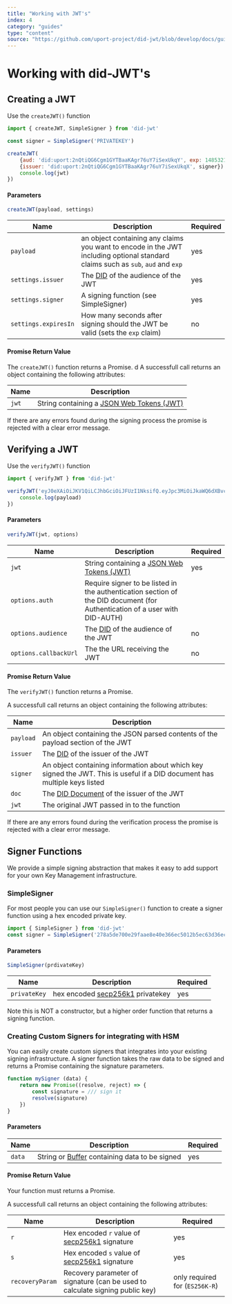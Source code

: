 ```yaml
---
title: "Working with JWT's"
index: 4
category: "guides"
type: "content"
source: "https://github.com/uport-project/did-jwt/blob/develop/docs/guides/index.md"
---
```


# Working with did-JWT's

## Creating a JWT

Use the `createJWT()` function

```js
import { createJWT, SimpleSigner } from 'did-jwt'

const signer = SimpleSigner('PRIVATEKEY')

createJWT(
    {aud: 'did:uport:2nQtiQG6Cgm1GYTBaaKAgr76uY7iSexUkqY', exp: 1485321133, name: 'Bob Smith'},
    {issuer: 'did:uport:2nQtiQG6Cgm1GYTBaaKAgr76uY7iSexUkqX', signer}).then(jwt => {
    console.log(jwt)
})
```

#### Parameters

```js
createJWT(payload, settings)
```

Name | Description | Required
---- | ----------- | --------
`payload` | an object containing any claims you want to encode in the JWT including optional standard claims such as `sub`, `aud` and `exp` | yes
`settings.issuer` | The [DID](https://w3c-ccg.github.io/did-spec/#decentralized-identifiers-dids) of the audience of the JWT | yes
`settings.signer` | A signing function (see SimpleSigner) | yes
`settings.expiresIn` | How many seconds after signing should the JWT be valid (sets the `exp` claim) | no

#### Promise Return Value

The `createJWT()` function returns a Promise.
d
A successfull call returns an object containing the following attributes:

Name | Description
---- | -----------
`jwt` | String containing a [JSON Web Tokens (JWT)](https://tools.ietf.org/html/rfc7519)

If there are any errors found during the signing process the promise is rejected with a clear error message.

## Verifying a JWT

Use the `verifyJWT()` function

```js
import { verifyJWT } from 'did-jwt'

verifyJWT('eyJ0eXAiOiJKV1QiLCJhbGciOiJFUzI1NksifQ.eyJpc3MiOiJkaWQ6dXBvcn....', {audience: 'Your DID'}).then({payload, doc, did, signer, jwt} => {
    console.log(payload)
})
```

#### Parameters

```js
verifyJWT(jwt, options)
```

Name | Description | Required
---- | ----------- | --------
`jwt` | String containing a [JSON Web Tokens (JWT)](https://tools.ietf.org/html/rfc7519) | yes
`options.auth` | Require signer to be listed in the authentication section of the DID document (for Authentication of a user with DID-AUTH)
`options.audience` | The [DID](https://w3c-ccg.github.io/did-spec/#decentralized-identifiers-dids) of the audience of the JWT | no
`options.callbackUrl` | The the URL receiving the JWT | no

#### Promise Return Value

The `verifyJWT()` function returns a Promise.

A successfull call returns an object containing the following attributes:

Name | Description
---- | -----------
`payload` | An object containing the JSON parsed contents of the payload section of the JWT
`issuer` | The [DID](https://w3c-ccg.github.io/did-spec/#decentralized-identifiers-dids) of the issuer of the JWT
`signer` | An object containing information about which key signed the JWT. This is useful if a DID document has multiple keys listed
`doc` | The [DID Document](https://w3c-ccg.github.io/did-spec/#did-documents) of the issuer of the JWT
`jwt` | The original JWT passed in to the function

If there are any errors found during the verification process the promise is rejected with a clear error message.

## Signer Functions

We provide a simple signing abstraction that makes it easy to add support for your own Key Management infrastructure.

### SimpleSigner

For most people you can use our `SimpleSigner()` function to create a signer function using a hex encoded private key.

```js
import { SimpleSigner } from 'did-jwt'
const signer = SimpleSigner('278a5de700e29faae8e40e366ec5012b5ec63d36ec77e8a2417154cc1d25383f')
```

#### Parameters

```js
SimpleSigner(prdivateKey)
```

Name | Description | Required
---- | ----------- | --------
`privateKey` | hex encoded [secp256k1](https://en.bitcoin.it/wiki/Secp256k1) privatekey | yes

Note this is NOT a constructor, but a higher order function that returns a signing function.

### Creating Custom Signers for integrating with HSM

You can easily create custom signers that integrates into your existing signing infrastructure. A signer function takes the raw data to be signed and returns a Promise containing the signature parameters.

```js
function mySigner (data) {
    return new Promise((resolve, reject) => {
        const signature = /// sign it
        resolve(signature)
    })
}
```

#### Parameters

Name | Description | Required
---- | ----------- | --------
`data` | String or [Buffer](https://nodejs.org/api/buffer.html) containing data to be signed | yes

#### Promise Return Value

Your function must returns a Promise.

A successfull call returns an object containing the following attributes:

Name | Description | Required
---- | ----------- | --------
`r` | Hex encoded `r` value of [secp256k1](https://en.bitcoin.it/wiki/Secp256k1) signature | yes
`s` | Hex encoded `s` value of [secp256k1](https://en.bitcoin.it/wiki/Secp256k1) signature | yes
`recoveryParam` | Recovery parameter of signature (can be used to calculate signing public key) | only required for (`ES256K-R`)
